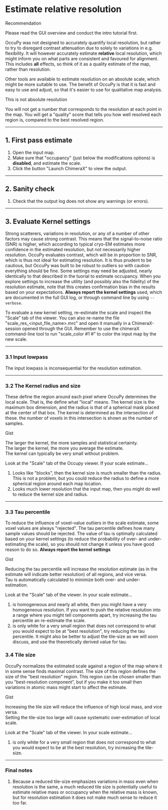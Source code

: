 # Estimate relative resolution


<div class="admonition hint">
<p class="admonition-title">Recommendation</p>
<p>
Please read the GUI overview and conduct the intro tutorial first.
</p>
</div>

OccuPy was not designed to accurately quantify local resolution, but rather to try to disregard contrast attenuation 
due to solely to variations in e.g. flexibility. It will however accurately estimate **relative** local resolution, 
which might inform you on what parts are consistent and favoured for alignment. This includes **all** effects, so 
think of it as a quality estimate of the map, rather than resolution. 

Other tools are available to estimate resolution on an absolute scale, which might be more suitable to use. The 
benefit of OccuPy is that it is fast and easy to use and adjust, so that it's easier to use for qualitative map 
analysis. 

<div class="admonition attention">
<p class="admonition-title">This is not absolute resolution</p>
<p>
You will not get a number that corresponds to the resolution at each point in the map. You will get a "quality" 
score that tells you how well resolved each region is, compared to the best resolved region.
</p>
</div>

---

## 1. First pass estimate
1. Open the input map. 
2. Make sure that "occupancy" (just below the modifications options) is **disabled**, and estimate the scale. 
3. Click the button "Launch ChimeraX" to view the output. 

---

## 2. Sanity check
1. Check that the output log does not show any warnings (or errors).

---

## 3. Evaluate Kernel settings
Strong scatterers, variations in resolution, or any of a number of other factors may cause strong contrast. This 
means that the signal-to-noise ratio (SNR) is higher, which according to typical cryo-EM estimates more confidence in 
the estimated resolution, but not necessarily higher resolution. OccuPy evaluates contrast, which will be in 
proportion to SNR, which is thus not ideal for estimating resolution. It is thus prudent to be cautious, but OccuPy was 
built to be robust to outliers so with caution everything should be fine. Some settings may need be adjusted, nearly 
identically to that described in the tuorial to estimate occupancy. When you explore settings to increase the 
utility (and possibly also the fidelity) of the resolution estimate, note that this creates confirmation bias in 
the results based on your expectations. **Always report the kernel settings** used, which are documented in the full 
GUI log, or through command line by using `--verbose`. 

To evaluate a new kernel setting, re-estimate the scale and inspect the "Scale" tab of the viewer. You can also 
re-name the file "scale_res_<input_file_name\>.mrc" and open it manually in a ChimeraX-session opened through the GUI.
Remember to use the chimeraX command-line tool to run "scale_color #1 #<new scale map>" to color the input map by 
the new scale.

---

### 3.1 Input lowpass 
The input lowpass is inconsequential for the resolution estimation. 

---

### 3.2 The Kernel radius and size
These define the region around each pixel where OccuPy determines the local scale. That is, the define what "local" 
means. The kernel size is the maximum box dimension, and the radius is that of a spherical mask placed at the center 
of that box. The kernel is determined as the intersection of these. the number of voxels in this intersection is 
shown as the number of samples. 

<div class="admonition tip">
<p class="admonition-title">Gist</p>
<p>
The larger the kernel, the more samples and statistical certainty. <br>
The larger the kernel, the more you average the estimate. <br>
The kernel can typically be very small without problem.
</p>
</div>

Look at the "Scale" tab of the Occupy viewer. If your scale estimate...

1. Looks like "blocks", then the kernel size is much smaller than the radius. This is not a problem, but you could 
   reduce the radius to define a more spherical region around each map location. 
2. Looks much lower resolution that the input map, then you might do well to reduce the kernel size and radius. 

---

### 3.3 Tau percentile
To reduce the influence of voxel-value outliers in the scale estimate, some voxel values are always "rejected". The tau 
percentile defines how many sample values should be rejected. The value of tau is optimally calculated based on your 
kernel settings (to reduce the probability of over- and under-estimating the scale), so you should not change it 
unless you have good reason to do so. **Always report the kernel settings**

<div class="admonition tip">
<p class="admonition-title">Gist</p>
<p>
Reducing the tau percentile will increase the resolution estimate (as in the estimate will indicate better 
resolution) of all regions, and vice versa. <br>
Tau is automatically calculated to minimize both over- and under-estimation. 
</p>
</div>
Look at the "Scale" tab of the viewer. In your scale estimate...

1. is homogeneous and nearly all white, then you might have a very homogeneous resolution. If you want to push the 
   relative resolution into a range where you might tell components apart, try increasing the tau percentile an 
   re-estimate the scale.
2. is only white for a very small region that does not correspond to what you would expect to be at "best resolution", 
   try reducing the tau percentile. It might also be better to adjust the tile-size as we will soon discuss, and use 
   the theoretically derived value for tau.

### 3.4 Tile size
OccuPy normalizes the estimated scale against a region of the map where it in some sense finds maximal contrast. The 
size of this region defines the size of the "best resolution" region. This region can be chosen smaller than you 
"best-resolution component", but if you make it too small then variations in atomic mass might start to affect the 
estimate. 

<div class="admonition tip">
<p class="admonition-title">Gist</p>
<p>
Increasing the tile size will reduce the influence of high local mass, and vice versa. <br>
Setting the tile-size too large will cause systematic over-estimation of local scale. 
</p>
</div>

Look at the "Scale" tab of the viewer. In your scale estimate...

1. is only white for a very small region that does not correspond to what you would expect to be at the best 
   resolution, try increasing the tile-size. 

---

### Final notes
1. Because a reduced tile-size emphasizes variations in mass even when resolution is the same, a much reduced tile 
   size is potentially useful to estimate relative mass or occupancy when the relative mass is known, but for 
   resolution estimation it does not make much sense to reduce it too far.

